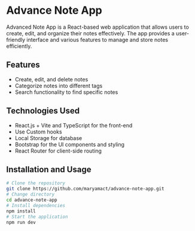 # Advance Note App

Advanced Note App is a React-based web application that allows users to create, edit, and organize their notes effectively. The app provides a user-friendly interface and various features to manage and store notes efficiently.

## Features

- Create, edit, and delete notes
- Categorize notes into different tags
- Search functionality to find specific notes

## Technologies Used
- React.js + Vite and TypeScript for the front-end
- Use Custom hooks
- Local Storage for database
- Bootstrap for the UI components and styling
- React Router for client-side routing



## Installation and Usage
```bash
# Clone the repository
git clone https://github.com/maryamact/advance-note-app.git
# Change directory
cd advance-note-app
# Install dependencies
npm install
# Start the application
npm run dev
